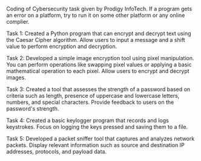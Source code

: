 Coding of Cybersecurity task given by Prodigy InfoTech. If a program gets an error on a platform, try to run it on some other platform or any online complier.

Task 1: Created a Python program that can encrypt and decrypt text using the Caesar Cipher algorithm. Allow users to input a message and a shift value to perform encryption and decryption.

Task 2: Developed a simple image encryption tool using pixel manipulation. You can perform operations like swapping pixel values or applying a basic mathematical operation to each pixel. Allow users to encrypt and decrypt images.

Task 3: Created a tool that assesses the strength of a password based on criteria such as length, presence of uppercase and lowercase letters, numbers, and special characters. Provide feedback to users on the password's strength.

Task 4: Created a basic keylogger program that records and logs keystrokes. Focus on logging the keys pressed and saving them to a file.

Task 5: Developed a packet sniffer tool that captures and analyzes network packets. Display relevant information such as source and destination IP addresses, protocols, and payload data.
